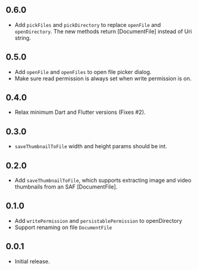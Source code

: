 ## 0.6.0

- Add `pickFiles` and `pickDirectory` to replace `openFile` and `openDirectory`. The new methods return [DocumentFile] instead of Uri string.

## 0.5.0

- Add `openFile` and `openFiles` to open file picker dialog.
- Make sure read permission is always set when write permission is on.

## 0.4.0

- Relax minimum Dart and Flutter versions (Fixes #2).

## 0.3.0

- `saveThumbnailToFile` width and height params should be int.

## 0.2.0

- Add `saveThumbnailToFile`, which supports extracting image and video thumbnails from an SAF [DocumentFile].

## 0.1.0

- Add `writePermission` and `persistablePermission` to openDirectory
- Support renaming on file `DocumentFile`

## 0.0.1

- Initial release.
